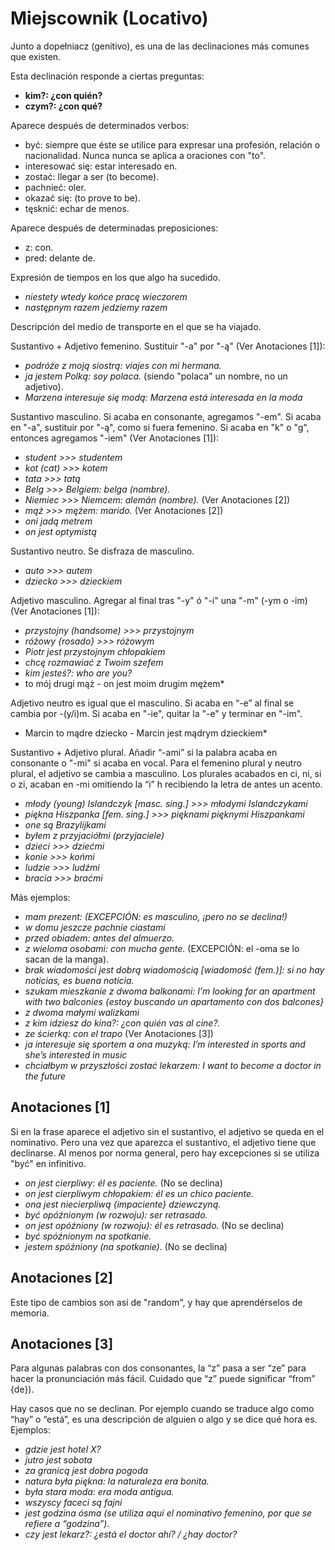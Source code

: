 Miejscownik (Locativo)
======================

Junto a dopełniacz (genitivo), es una de las declinaciones más comunes que
existen.

Esta declinación responde a ciertas preguntas:
* **kim?: ¿con quién?**
* **czym?: ¿con qué?**

Aparece después de determinados verbos:
* być: siempre que éste se utilice para expresar una profesión, relación o
  nacionalidad. Nunca nunca se aplica a oraciones con "to".
* interesować się: estar interesado en.
* zostać: llegar a ser (to become).
* pachnieć: oler.
* okazać się: (to prove to be).
* tęsknić: echar de menos.

Aparece después de determinadas preposiciones:
* z: con.
* pred: delante de.

Expresión de tiempos en los que algo ha sucedido.
* *niestety wtedy końce pracę wieczorem*
* *następnym razem jedziemy razem*

Descripción del medio de transporte en el que se ha viajado.

Sustantivo + Adjetivo femenino. Sustituir "-a" por "-ą" (Ver Anotaciones [1]):
* *podróże z moją siostrą: viajes con mi hermana.*
* *ja jestem Polką: soy polaca.* (siendo "polaca" un nombre, no un adjetivo).
* *Marzena interesuje się modą: Marzena está interesada en la moda*

Sustantivo masculino. Si acaba en consonante, agregamos "-em". Si acaba en "-a",
sustituir por "-ą", como si fuera femenino. Si acaba en "k" o "g", entonces
agregamos "-iem" (Ver Anotaciones [1]):
* *student >>> studentem*
* *kot (cat) >>> kotem*
* *tata >>> tatą*
* *Belg >>> Belgiem: belga (nombre).*
* *Niemiec >>> Niemcem: alemán (nombre).* (Ver Anotaciones [2])
* *mąż >>> mężem: marido.* (Ver Anotaciones [2])
* *oni jadą metrem*
* *on jest optymistą*

Sustantivo neutro. Se disfraza de masculino.
* *auto >>> autem*
* *dziecko >>> dzieckiem*

Adjetivo masculino. Agregar al final tras "-y" ó "-i" una "-m" (-ym o -im)
(Ver Anotaciones [1]):
* *przystojny (handsome) >>> przystojnym*
* *różowy {rosado} >>> różowym*
* *Piotr jest przystojnym chłopakiem*
* *chcę rozmawiać z Twoim szefem*
* *kim jesteś?: who are you?*
* to mój drugi mąż - on jest moim drugim mężem*

Adjetivo neutro es igual que el masculino. Si acaba en “-e” al final se cambia
por -(y/i)m. Si acaba en "-ie", quitar la "-e" y terminar en "-im".
* Marcin to mądre dziecko - Marcin jest mądrym dzieckiem*

Sustantivo + Adjetivo plural. Añadir “-ami” si la palabra acaba en consonante o
"-mi" si acaba en vocal. Para el femenino plural y neutro plural, el adjetivo se
cambia a masculino. Los plurales acabados en ci, ni, si o zi, acaban en -mi
omitiendo la “i” h recibiendo la letra de antes un acento.
* *młody (young) Islandczyk [masc. sing.] >>> młodymi Islandczykami*
* *piękna Hiszpanka [fem. sing.] >>> pięknami pięknymi Hiszpankami*
* *one są Brazylijkami*
* *byłem z przyjaciółmi (przyjaciele)*
* *dzieci >>> dziećmi*
* *konie >>> końmi*
* *ludzie >>> ludźmi*
* *bracia >>> braćmi*

Más ejemplos:
* *mam prezent: (EXCEPCIÓN: es masculino, ¡pero no se declina!)*
* *w domu jeszcze pachnie ciastami*
* *przed obiadem: antes del almuerzo.*
* *z wieloma osobami: con mucha gente.* (EXCEPCIÓN: el -oma se
  lo sacan de la manga).
* *brak wiadomości jest dobrą wiadomością [wiadomość (fem.)]: si no hay
  noticias, es buena noticia.*
* *szukam mieszkanie z dwoma balkonami: I’m looking for an apartment with two
  balconies {estoy buscando un apartamento con dos balcones}*
* *z dwoma małymi walizkami*
* *z kim idziesz do kina?: ¿con quién vas al cine?.*
* *ze ścierką: con el trapo* (Ver Anotaciones [3])
* *ja interesuje się sportem a ona muzyką: I’m interested in sports and
  she’s interested in music*
* *chciałbym w przyszłości zostać lekarzem: I want to become a doctor in the
  future*

Anotaciones [1]
---------------

Si en la frase aparece el adjetivo sin el sustantivo, el adjetivo se queda en el
nominativo. Pero una vez que aparezca el sustantivo, el adjetivo tiene que
declinarse. Al menos por norma general, pero hay excepciones si se utiliza "być"
en infinitivo.
* *on jest cierpliwy: él es paciente.* (No se declina)
* *on jest cierpliwym chłopakiem: él es un chico paciente.*
* *ona jest niecierpliwą {impaciente} dziewczyną.*
* *być opóźnionym (w rozwoju): ser retrasado.*
* *on jest opóźniony (w rozwoju): él es retrasado.* (No se declina)
* *być spóźnionym na spotkanie.*
* *jestem spóźniony (na spotkanie).* (No se declina)


Anotaciones [2]
---------------

Este tipo de cambios son así de "random", y hay que aprendérselos de memoria.

Anotaciones [3]
---------------

Para algunas palabras con dos consonantes, la “z” pasa a ser “ze” para hacer la
pronunciación más fácil. Cuidado que “z” puede significar “from” {de}).

Hay casos que no se declinan. Por ejemplo cuando se traduce algo como “hay” o
“está”, es una descripción de alguien o algo y se dice qué hora es. Ejemplos:

* *gdzie jest hotel X?*
* *jutro jest sobota*
* *za granicą jest dobra pogoda*
* *natura była piękna: la naturaleza era bonita.*
* *była stara moda: era moda antigua.*
* *wszyscy faceci są fajni*
* *jest godzina ósma (se utiliza aquí el nominativo femenino, por que se
  refiere a “godzina”).*
* *czy jest lekarz?: ¿está el doctor ahí? / ¿hay doctor?*

